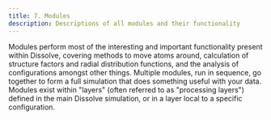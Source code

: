 ```yaml
---
title: 7. Modules
description: Descriptions of all modules and their functionality
---
```


Modules perform most of the interesting and important functionality present within Dissolve, covering methods to move atoms around, calculation of structure factors and radial distribution functions, and the analysis of configurations amongst other things. Multiple modules, run in sequence, go together to form a full simulation that does something useful with your data. Modules exist within "layers" (often referred to as "processing layers") defined in the main Dissolve simulation, or in a layer local to a specific configuration. 
